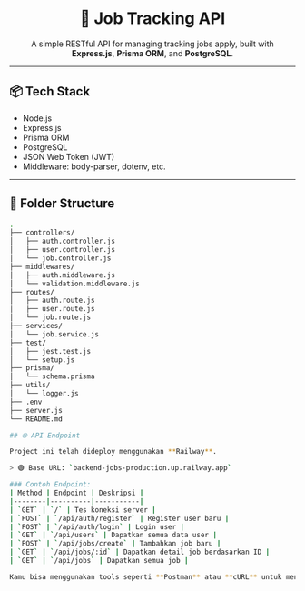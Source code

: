 <h1 align="center">💼 Job Tracking API</h1>

<p align="center">
  A simple RESTful API for managing tracking jobs apply, built with <b>Express.js</b>, <b>Prisma ORM</b>, and <b>PostgreSQL</b>.
</p>

---

## 📦 Tech Stack

- Node.js
- Express.js
- Prisma ORM
- PostgreSQL
- JSON Web Token (JWT)
- Middleware: body-parser, dotenv, etc.

---

## 📂 Folder Structure

```bash
.
├── controllers/
│   ├── auth.controller.js
│   ├── user.controller.js
│   └── job.controller.js
├── middlewares/
│   ├── auth.middleware.js
│   └── validation.middleware.js
├── routes/
│   ├── auth.route.js
│   ├── user.route.js
│   └── job.route.js
├── services/
│   └── job.service.js
├── test/
│   ├── jest.test.js
│   └── setup.js
├── prisma/
│   └── schema.prisma
├── utils/
│   └── logger.js
├── .env
├── server.js
└── README.md

## 🌐 API Endpoint

Project ini telah dideploy menggunakan **Railway**.

> 🟢 Base URL: `backend-jobs-production.up.railway.app`

### Contoh Endpoint:
| Method | Endpoint | Deskripsi |
|--------|----------|-----------|
| `GET` | `/` | Tes koneksi server |
| `POST` | `/api/auth/register` | Register user baru |
| `POST` | `/api/auth/login` | Login user |
| `GET` | `/api/users` | Dapatkan semua data user |
| `POST` | `/api/jobs/create` | Tambahkan job baru |
| `GET` | `/api/jobs/:id` | Dapatkan detail job berdasarkan ID |
| `GET` | `/api/jobs` | Dapatkan semua job |

Kamu bisa menggunakan tools seperti **Postman** atau **cURL** untuk menguji endpoint-endpoint tersebut.
